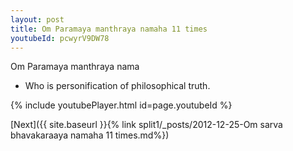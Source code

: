 ```yaml
---
layout: post
title: Om Paramaya manthraya namaha 11 times
youtubeId: pcwyrV9DW78
---
```

 
 
Om Paramaya manthraya nama 
 
 -  Who is personification of philosophical truth. 
 
  
 
  
 
 
 
 
 
 


{% include youtubePlayer.html id=page.youtubeId %}
 
[Next]({{ site.baseurl }}{% link  split1/_posts/2012-12-25-Om sarva bhavakaraaya namaha 11 times.md%})
 
